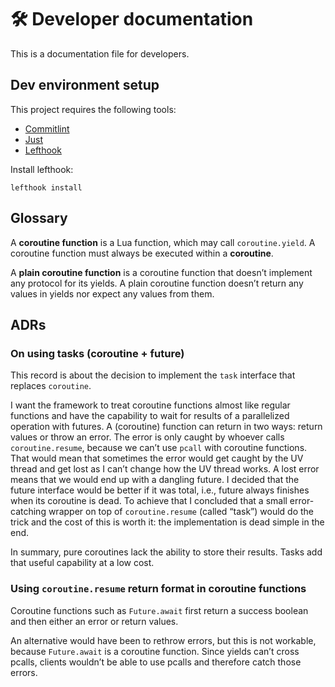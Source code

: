 # 🛠️ Developer documentation

This is a documentation file for developers.

## Dev environment setup

This project requires the following tools:

- [Commitlint]
- [Just]
- [Lefthook]

Install lefthook:

```shell
lefthook install
```

## Glossary

A **coroutine function** is a Lua function, which may call `coroutine.yield`.
A coroutine function must always be executed within a **coroutine**.

A **plain coroutine function** is a coroutine function that doesn’t implement
any protocol for its yields.
A plain coroutine function doesn’t return any values in yields nor expect any
values from them.

## ADRs

### On using tasks (coroutine + future)

This record is about the decision to implement the `task` interface that
replaces `coroutine`.

I want the framework to treat coroutine functions almost like regular functions
and have the capability to wait for results of a parallelized operation with futures.
A (coroutine) function can return in two ways: return values or throw
an error.
The error is only caught by whoever calls `coroutine.resume`, because we can’t
use `pcall` with coroutine functions.
That would mean that sometimes the error would get caught by the UV thread and
get lost as I can’t change how the UV thread works.
A lost error means that we would end up with a dangling future.
I decided that the future interface would be better if it was total, i.e.,
future always finishes when its coroutine is dead.
To achieve that I concluded that a small error-catching wrapper on top of
`coroutine.resume` (called “task”) would do the trick and the cost of this is
worth it: the implementation is dead simple in the end.

In summary, pure coroutines lack the ability to store their results.
Tasks add that useful capability at a low cost.

### Using `coroutine.resume` return format in coroutine functions

Coroutine functions such as `Future.await` first return a success boolean and
then either an error or return values.

An alternative would have been to rethrow errors, but this is not workable,
because `Future.await` is a coroutine function.
Since yields can’t cross pcalls, clients wouldn’t be able to use pcalls and
therefore catch those errors.

[Commitlint]: https://github.com/conventional-changelog/commitlint
[Lefthook]: https://github.com/evilmartians/lefthook
[Just]: https://just.systems/

